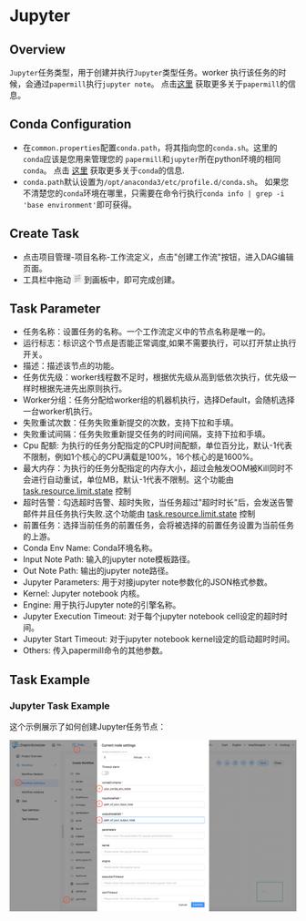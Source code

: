 # Jupyter

## Overview

`Jupyter`任务类型，用于创建并执行`Jupyter`类型任务。worker 执行该任务的时候，会通过`papermill`执行`jupyter note`。
点击[这里](https://papermill.readthedocs.io/en/latest/) 获取更多关于`papermill`的信息。

## Conda Configuration
 
- 在`common.properties`配置`conda.path`，将其指向您的`conda.sh`。这里的`conda`应该是您用来管理您的 `papermill`和`jupyter`所在python环境的相同`conda`。
点击 [这里](https://docs.conda.io/en/latest/) 获取更多关于`conda`的信息.
- `conda.path`默认设置为`/opt/anaconda3/etc/profile.d/conda.sh`。 如果您不清楚您的`conda`环境在哪里，只需要在命令行执行`conda info | grep -i 'base environment'`即可获得。


## Create Task

- 点击项目管理-项目名称-工作流定义，点击"创建工作流"按钮，进入DAG编辑页面。
- 工具栏中拖动 <img src="../../../../img/tasks/icons/jupyter.png" width="15"/> 到画板中，即可完成创建。

## Task Parameter

- 任务名称：设置任务的名称。一个工作流定义中的节点名称是唯一的。
- 运行标志：标识这个节点是否能正常调度,如果不需要执行，可以打开禁止执行开关。
- 描述：描述该节点的功能。
- 任务优先级：worker线程数不足时，根据优先级从高到低依次执行，优先级一样时根据先进先出原则执行。
- Worker分组：任务分配给worker组的机器机执行，选择Default，会随机选择一台worker机执行。
- 失败重试次数：任务失败重新提交的次数，支持下拉和手填。
- 失败重试间隔：任务失败重新提交任务的时间间隔，支持下拉和手填。
- Cpu 配额: 为执行的任务分配指定的CPU时间配额，单位百分比，默认-1代表不限制，例如1个核心的CPU满载是100%，16个核心的是1600%。
- 最大内存：为执行的任务分配指定的内存大小，超过会触发OOM被Kill同时不会进行自动重试，单位MB，默认-1代表不限制。这个功能由 [task.resource.limit.state](https://dolphinscheduler.apache.org/zh-cn/docs/<version>/user_doc/architecture/configuration.html) 控制
- 超时告警：勾选超时告警、超时失败，当任务超过"超时时长"后，会发送告警邮件并且任务执行失败.这个功能由 [task.resource.limit.state](https://dolphinscheduler.apache.org/zh-cn/docs/<version>/user_doc/architecture/configuration.html) 控制
- 前置任务：选择当前任务的前置任务，会将被选择的前置任务设置为当前任务的上游。
- Conda Env Name: Conda环境名称。
- Input Note Path: 输入的jupyter note模板路径。
- Out Note Path: 输出的jupyter note路径。
- Jupyter Parameters: 用于对接jupyter note参数化的JSON格式参数。
- Kernel: Jupyter notebook 内核。
- Engine: 用于执行Jupyter note的引擎名称。
- Jupyter Execution Timeout: 对于每个jupyter notebook cell设定的超时时间。
- Jupyter Start Timeout: 对于jupyter notebook kernel设定的启动超时时间。
- Others: 传入papermill命令的其他参数。

## Task Example

### Jupyter Task Example

这个示例展示了如何创建Jupyter任务节点：

![demo-jupyter-simple](../../../../img/tasks/demo/jupyter.png)

